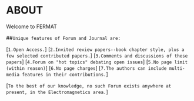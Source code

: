 # ABOUT
Welcome to FERMAT

##`Unique features of Forum and Journal are:`


[`1.Open Access.`]
[`2.Invited review papers--book chapter style, plus a few selected contributed papers.`]
[`3.Comments and discussions of these papers`]
[`4.Forum on "hot topics" debating open issues`]
[`5.No page limit (within reason)`]
[`6.No page charges`]
[`7.The authors can include multi-media features in their contributions.`]

[`To the best of our knowledge, no such Forum exists anywhere at present, in the Electromagnetics area.`]
